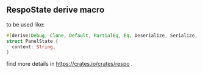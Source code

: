 ## RespoState derive macro

to be used like:

```rust
#[derive(Debug, Clone, Default, PartialEq, Eq, Deserialize, Serialize, RespoState)]
struct PanelState {
  content: String,
}
```

find more details in https://crates.io/crates/respo .
